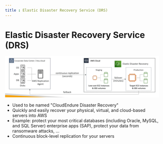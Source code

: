 ```yaml
---
title : Elastic Disaster Recovery Service (DRS)
---
```


# Elastic Disaster Recovery Service (DRS)
![Disaster and Recovery](./DRS.png)
- Used to be named "CloudEndure Disaster Recovery"
- Quickly and easily recover your physical, virtual, and cloud-based servers into AWS
- Example: protect your most critical databases (including Oracle, MySQL, and SQL Server) enterprise apps (SAP), protect your data from ransomware attacks, ...
- Continuous block-level replication for your servers